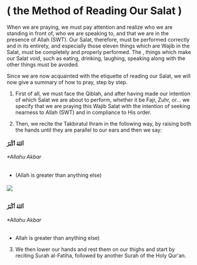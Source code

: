 ( the Method of Reading Our Salat )
===================================

When we are praying, we must pay attention and realize who we are
standing in front of, who we are speaking to, and that we are in the
presence of Allah (SWT). Our Salat, therefore, must be performed
correctly and in its entirety, and especially those eleven things which
are Wajib in the Salat, must be completely and properly performed. The ,
things which make our Salat void, such as eating, drinking, laughing,
speaking along with the other things must be avoided.

Since we are now acquainted with the etiquette of reading our Salat, we
will now give a summary of how to pray, step by step.

1. First of all, we must face the Qiblah, and after having made our
intention of which Salat we are about to perform, whether it be Fajr,
Zuhr, or... we specify that we are praying this Wajib Salat with the
intention of seeking nearness to Allah (SWT) and in compliance to His
order.

2. Then, we recite the Takbiratul Ihram in the following way, by raising
both the hands until they are parallel to our ears and then we say:

#### اَللهُ أكْبَرُ

###### *Allahu Akbar  
* (Allah is greater than anything else)

###### ![](images/30.jpg)

#### اَللهُ أكْبَرُ

###### *Allahu Akbar  
* Allah is greater than anything else)

3. We then lower our hands and rest them on our thighs and start by
reciting Surah al-Fatiha, followed by another Surah of the Holy Qur'an.
